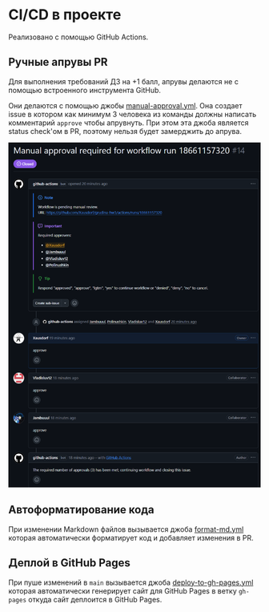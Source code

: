 # CI/CD в проекте

Реализовано с помощью GitHub Actions.

## Ручные апрувы PR

Для выполнения требований ДЗ на +1 балл, апрувы делаются не с помощью встроенного инструмента GitHub.

Они делаются с помощью джобы [manual-approval.yml](https://github.com/Xausdorf/grudina-hw3/blob/main/.github/workflows/manual-approval.yml).
Она создает issue в котором как минимум 3 человека из команды должны написать комментарий `approve` чтобы апрувнуть.
При этом эта джоба является status check'ом в PR, поэтому нельзя будет замерджить до апрува.

![Пример ручного апрува](https://github.com/Xausdorf/grudina-hw3/blob/main/assets/approve_example.png?raw=true)

## Автоформатирование кода

При изменении Markdown файлов вызывается джоба [format-md.yml](https://github.com/Xausdorf/grudina-hw3/blob/main/.github/workflows/format-md.yml) которая автоматически форматирует код и добавляет изменения в PR.

## Деплой в GitHub Pages

При пуше изменений в `main` вызывается джоба [deploy-to-gh-pages.yml](https://github.com/Xausdorf/grudina-hw3/blob/main/.github/workflows/deploy-to-gh-pages.yml) которая автоматически генерирует сайт для GitHub Pages в ветку `gh-pages` откуда сайт деплоится в GitHub Pages.
